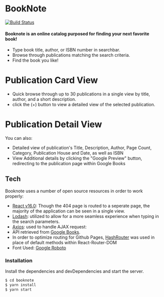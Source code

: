 # BookNote
[![Build Status](https://travis-ci.org/joemccann/dillinger.svg?branch=master)](https://austin-wise.github.io/BookNote/#/)

#### Booknote is an online catalog purposed for finding your next favorite book!

  - Type book title, author, or ISBN number in searchbar.
  - Browse through publications matching the search criteria.
  - Find the book you like!

# Publication Card View
  - Quick browse through up to 30 publications in a single view by title, 
   author, and a short description.
  - click the (+) button to view a detailed view of the selected publication.

# Publication Detail View 
You can also:
  - Detailed view of publication's Title, Description, Author, Page Count, Category,
   Publication House and Date, as well as ISBN
  - View Additional details by clicking the "Google Preview" button, redirecting to the
   publication page within Google Books

## Tech
Booknote uses a number of open source resources in order to work properly:
- [React v16.0](https://reactjs.org/): Though the 404 page is routed to a seperate page, 
    the majority of the application can be seen in a single view.
- [Lodash](https://lodash.com/): utilized to allow for a more seamless experience when typing in the
 search parameters.
- [Axios](): used to handle AJAX request: 
- API retrieved from [Google Books](https://developers.google.com/books/).
- In order to optimize routing for Github Pages, [HashRouter](https://github.com/ReactTraining/react-router/blob/master/packages/react-router-dom/docs/api/HashRouter.md) was used in place of 
 default methods within React-Router-DOM
- Font Used: [Google Roboto](https://fonts.google.com/specimen/Roboto)

### Installation
Install the dependencies and devDependencies and start the server.
```sh
$ cd booknote
$ yarn install
$ yarn start
```
